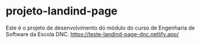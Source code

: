 # projeto-landind-page
Este é o projeto de desenvolvimento do módulo do curso de Engenharia de Software da Escola DNC.
https://teste-landind-page-dnc.netlify.app/
